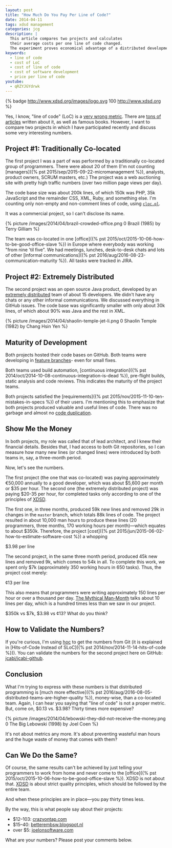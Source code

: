 ```yaml
---
layout: post
title: "How Much Do You Pay Per Line of Code?"
date: 2014-04-11
tags: xdsd management
categories: jcg
description: |
  This article compares two projects and calculates
  their average costs per one line of code changed.
  The experiment proves economical advantage of a distributed development.
keywords:
  - line of code
  - cost of LoC
  - cost of line of code
  - cost of software development
  - price per line of code
youtube:
  - qRZYJGYdrwk
---
```


{% badge http://www.xdsd.org/images/logo.svg 100 http://www.xdsd.org %}

Yes, I know, "line of code" (LoC)
is a [very wrong metric](http://stackoverflow.com/questions/966800/mythical-man-month-10-lines-per-developer-day-how-close-on-large-projects).
There are [tons of articles](http://blog.codinghorror.com/diseconomies-of-scale-and-lines-of-code/)
written about it, as well as famous books.
However, I want to compare two projects in which I have participated recently
and discuss some very interesting numbers.

<!--more-->

## Project #1: Traditionally Co-located

The first project I was a part of was performed  by a traditionally co-located
group of programmers. There were about 20 of them (I'm not counting
[managers]({% pst 2015/sep/2015-09-22-micromanagement %}),
analysts, product owners, SCRUM masters, etc.) The project was a web auctioning
site with pretty high traffic numbers (over two million page views per day).

The code base size was about 200k lines, of which 150k was PHP, 35k JavaScript
and the remainder CSS, XML, Ruby, and something else. I'm counting only
non-empty and non-comment lines of code, using
[`cloc.pl`](http://cloc.sourceforge.net/).

It was a commercial project, so I can't disclose its name.

{% picture /images/2014/04/brazil-crowded-office.png 0 Brazil (1985) by Terry Gilliam %}

The team was co-located in one
[office]({% pst 2015/oct/2015-10-06-how-to-be-good-office-slave %})
in Europe where everybody was working
"from nine 'til five". We had meetings, lunches, desk-to-desk chats and lots of
other [informal communications]({% pst 2016/aug/2016-08-23-communication-maturity %}).
All tasks were tracked in JIRA.

## Project #2: Extremely Distributed

The second project was an open source Java product, developed by an [extremely
distributed](http://www.xdsd.org) team of about 15 developers. We didn't have
any chats or any other informal communications. We discussed everything in
GitHub issues. The code base was significantly smaller with only about 30k
lines, of which about 90% was Java and the rest in XML.

{% picture /images/2014/04/shaolin-temple-jet-li.png 0 Shaolin Temple (1982) by Chang Hsin Yen %}

## Maturity of Development

Both projects hosted their code bases on GitHub. Both teams were developing in
[feature branches](http://martinfowler.com/bliki/FeatureBranch.html)- even for
small fixes.

Both teams used build automation,
[continuous integration]({% pst 2014/oct/2014-10-08-continuous-integration-is-dead %}),
pre-flight builds,
static analysis and code reviews. This indicates the maturity of the project
teams.

Both projects satisfied the
[requirements]({% pst 2015/nov/2015-11-10-ten-mistakes-in-specs %})
of their users. I'm mentioning this to
emphasize that both projects produced valuable and useful lines of code. There
was no garbage and almost no [code
duplication](http://en.wikipedia.org/wiki/Duplicate_code).

## Show Me the Money

In both projects, my role was called that of lead architect, and I knew their
financial details. Besides that, I had access to both Git repositories,
so I can measure how many new lines (or changed lines) were introduced by both
teams in, say, a three-month period.

Now, let's see the numbers.

The first project (the one that was co-located) was paying approximately
&euro;50,000 annually to a good developer, which was about $5,600 per month or
$35 per hour. The second one (the extremely distributed project) was paying
$20-35 per hour, for completed tasks only according to one of the principles of
[XDSD](http://www.xdsd.org).

The first one, in three months, produced 59k new lines and removed 29k in
changes in the `master` branch, which totals 88k lines of code. The project
resulted in about 10,000 man hours to produce these lines (20 programmers, three
months, 170 working hours per month)&mdash;which equates to about $350k. Therefore,
the project
[cost]({% pst 2015/jun/2015-06-02-how-to-estimate-software-cost %}) a whopping

<p class="red center em2">$3.98 per line</p>

The second project, in the same three month period, produced 45k new lines and
removed 9k, which comes to 54k in all. To complete this work, we spent only $7k
(approximately 350 working hours in 650 tasks). Thus, the project cost merely:

<p class="green center em2">&cent;13 per line</p>

This also means that programmers were writing approximately 150 lines per hour
or over a thousand per day.
[The Mythical Man-Month](http://en.wikipedia.org/wiki/The_Mythical_Man-Month)
talks about 10 lines per day, which is a hundred times less than we saw in our project.

$350k vs $7k, $3.98 vs &cent;13? What do you think?

## How to Validate the Numbers?

If you're curious, I'm using [hoc](https://github.com/teamed/hoc)
to get the numbers from Git (it is explained in
[Hits-of-Code Instead of SLoC]({% pst 2014/nov/2014-11-14-hits-of-code %})).
You can validate the numbers for the second project here on GitHub:
[jcabi/jcabi-github](https://github.com/jcabi/jcabi-github).

## Conclusion

What I'm trying to express with these numbers is that distributed programming is
[much more effective]({% pst 2016/aug/2016-08-05-distributed-teams-are-higher-quality %}),
money-wise, than a co-located team. Again, I can hear you
saying that "line of code" is not a proper metric. But, come on, $0.13 vs.
$3.98? Thirty times more expensive?

{% picture /images/2014/04/lebowski-they-did-not-receive-the-money.png 0 The Big Lebowski (1998) by Joel Coen %}

It's not about metrics any more. It's about preventing wasteful man hours and
the huge waste of money that comes with them?

## Can We Do the Same?

Of course, the same results can't be achieved by just telling your programmers
to work from home and never come to the
[office]({% pst 2015/oct/2015-10-06-how-to-be-good-office-slave %}). XDSD is not about that.
[XDSD](http://www.xdsd.org) is about strict quality principles, which should be
followed by the entire team.

And when these principles are in place&mdash;you pay thirty times less.

By the way, this is what people say about their projects:

 * $12&ndash;103: [crazyontap.com](http://www.crazyontap.com/topic.php?TopicId=242135)
 * $15&ndash;40: [betterembsw.blogspot.nl](http://betterembsw.blogspot.nl/2010/10/embedded-software-costs-15-40-per-line.html)
 * over $5: [joelonsoftware.com](http://discuss.joelonsoftware.com/default.asp?biz.5.467536.25)

What are your numbers? Please post your comments below.
